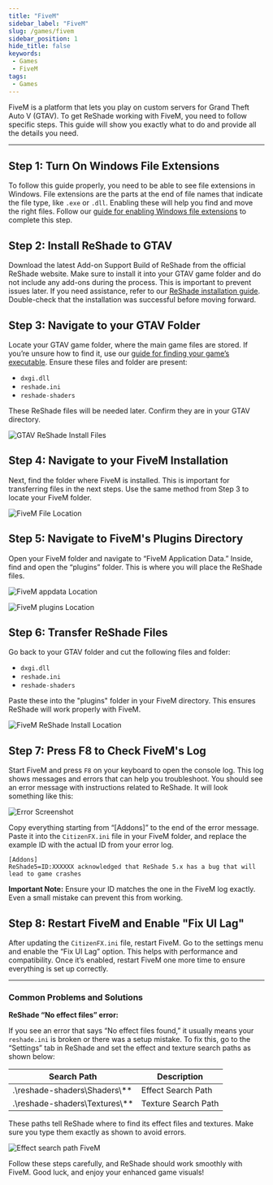 ```yaml
---
title: "FiveM"
sidebar_label: "FiveM"
slug: /games/fivem
sidebar_position: 1
hide_title: false
keywords: 
 - Games
 - FiveM
tags:
 - Games
---
```


FiveM is a platform that lets you play on custom servers for Grand Theft Auto V (GTAV). To get ReShade working with FiveM, you need to follow specific steps. This guide will show you exactly what to do and provide all the details you need.

---

## Step 1: Turn On Windows File Extensions

To follow this guide properly, you need to be able to see file extensions in Windows. File extensions are the parts at the end of file names that indicate the file type, like `.exe` or `.dll`. Enabling these will help you find and move the right files. Follow our [guide for enabling Windows file extensions](../additionalguides/fileextensions) to complete this step.

## Step 2: Install ReShade to GTAV

Download the latest Add-on Support Build of ReShade from the official ReShade website. Make sure to install it into your GTAV game folder and do not include any add-ons during the process. This is important to prevent issues later. If you need assistance, refer to our [ReShade installation guide](../reshade/installing/setuptool). Double-check that the installation was successful before moving forward.

## Step 3: Navigate to your GTAV Folder

Locate your GTAV game folder, where the main game files are stored. If you’re unsure how to find it, use our [guide for finding your game’s executable](../additionalguides/findexecutable). Ensure these files and folder are present:

- `dxgi.dll`
- `reshade.ini`
- `reshade-shaders`

These ReShade files will be needed later. Confirm they are in your GTAV directory.

![GTAV ReShade Install Files](https://assets.martysmods.com/additionalguides/games/fivem/FiveMGTAVReShadeFiles.webp)

## Step 4: Navigate to your FiveM Installation

Next, find the folder where FiveM is installed. This is important for transferring files in the next steps. Use the same method from Step 3 to locate your FiveM folder.

![FiveM File Location](https://assets.martysmods.com/additionalguides/games/fivem/FiveMFileLocation.webp)

## Step 5: Navigate to FiveM's Plugins Directory

Open your FiveM folder and navigate to “FiveM Application Data.” Inside, find and open the “plugins” folder. This is where you will place the ReShade files.

![FiveM appdata Location](https://assets.martysmods.com/additionalguides/games/fivem/FiveMAppdataLocation.webp)

![FiveM plugins Location](https://assets.martysmods.com/additionalguides/games/fivem/FiveMPluginLocation.webp)

## Step 6: Transfer ReShade Files

Go back to your GTAV folder and cut the following files and folder:

- `dxgi.dll`
- `reshade.ini`
- `reshade-shaders`

Paste these into the "plugins" folder in your FiveM directory. This ensures ReShade will work properly with FiveM.

![FiveM ReShade Install Location](https://assets.martysmods.com/additionalguides/games/fivem/FiveMReShadeInstallLocation.webp)

## Step 7: Press F8 to Check FiveM's Log

Start FiveM and press `F8` on your keyboard to open the console log. This log shows messages and errors that can help you troubleshoot. You should see an error message with instructions related to ReShade. It will look something like this:

![Error Screenshot](https://assets.martysmods.com/additionalguides/games/fivem/FiveMReShadeError.webp)

Copy everything starting from “[Addons]” to the end of the error message. Paste it into the `CitizenFX.ini` file in your FiveM folder, and replace the example ID with the actual ID from your error log.

```
[Addons]
ReShade5=ID:XXXXXX acknowledged that ReShade 5.x has a bug that will lead to game crashes
```

**Important Note:** Ensure your ID matches the one in the FiveM log exactly. Even a small mistake can prevent this from working.

## Step 8: Restart FiveM and Enable "Fix UI Lag"

After updating the `CitizenFX.ini` file, restart FiveM. Go to the settings menu and enable the “Fix UI Lag” option. This helps with performance and compatibility. Once it’s enabled, restart FiveM one more time to ensure everything is set up correctly.

---

### Common Problems and Solutions

**ReShade “No effect files” error:**

If you see an error that says “No effect files found,” it usually means your `reshade.ini` is broken or there was a setup mistake. To fix this, go to the “Settings” tab in ReShade and set the effect and texture search paths as shown below:

| Search Path                    | Description                |
|--------------------------------|----------------------------|
| .\reshade-shaders\Shaders\\**  | Effect Search Path         |
| .\reshade-shaders\Textures\\** | Texture Search Path        |

These paths tell ReShade where to find its effect files and textures. Make sure you type them exactly as shown to avoid errors.

![Effect search path FiveM](https://assets.martysmods.com/additionalguides/games/fivem/FiveMSearchPath.webp)

Follow these steps carefully, and ReShade should work smoothly with FiveM. Good luck, and enjoy your enhanced game visuals!